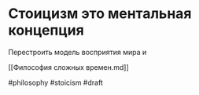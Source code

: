 # Стоицизм это ментальная концепция

Перестроить модель восприятия мира и 

[[Философия сложных времен.md]]

#philosophy #stoicism
#draft
